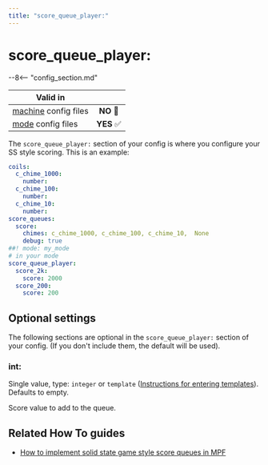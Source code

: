 ```yaml
---
title: "score_queue_player:"
---
```


# score_queue_player:


--8<-- "config_section.md"

| Valid in | |
|-----|:----:|
|[machine](instructions/machine_config.md) config files |**NO** :no_entry_sign:|
|[mode](instructions/mode_config.md) config files|**YES** :white_check_mark:|

The `score_queue_player:` section of your config is where you configure
your SS style scoring. This is an example:

``` yaml
coils:
  c_chime_1000:
    number:
  c_chime_100:
    number:
  c_chime_10:
    number:
score_queues:
  score:
    chimes: c_chime_1000, c_chime_100, c_chime_10,  None
    debug: true
##! mode: my_mode
# in your mode
score_queue_player:
  score_2k:
    score: 2000
  score_200:
    score: 200
```

## Optional settings

The following sections are optional in the `score_queue_player:` section
of your config. (If you don't include them, the default will be used).

### int:

Single value, type: `integer` or `template`
([Instructions for entering templates](instructions/dynamic_values.md)). Defaults to empty.

Score value to add to the queue.

## Related How To guides

* [How to implement solid state game style score queues in MPF](../game_logic/scoring/ss_style_score_queues.md)
